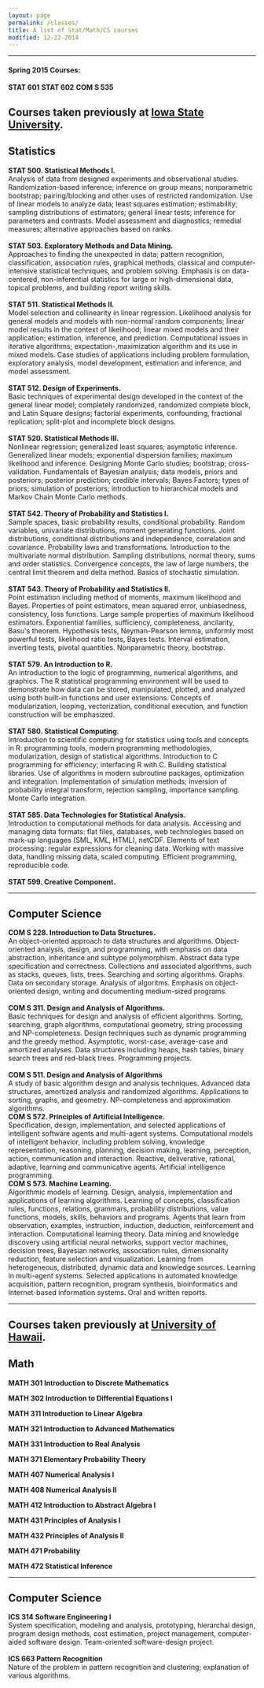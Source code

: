 ```yaml
---
layout: page
permalink: /classes/
title: A list of Stat/Math/CS courses
modified: 12-22-2014
---
```

<hr>

#### Spring 2015 Courses:
**STAT 601**
**STAT 602**
**COM S 535**


Courses taken previously at [Iowa State University](http://catalog.iastate.edu/azcourses/).
-------

## Statistics

**STAT 500. Statistical Methods I.**
<br>
Analysis of data from designed experiments and observational studies. Randomization-based inference; inference on group means; nonparametric bootstrap; pairing/blocking and other uses of restricted randomization. Use of linear models to analyze data; least squares estimation; estimability; sampling distributions of estimators; general linear tests; inference for parameters and contrasts. Model assessment and diagnostics; remedial measures; alternative approaches based on ranks.  
<br>
**STAT 503. Exploratory Methods and Data Mining.**
<br>
Approaches to finding the unexpected in data; pattern recognition, classification, association rules, graphical methods, classical and computer-intensive statistical techniques, and problem solving. Emphasis is on data-centered, non-inferential statistics for large or high-dimensional data, topical problems, and building report writing skills.  
<br>
**STAT 511. Statistical Methods II.**
<br>
Model selection and collinearity in linear regression. Likelihood analysis for general models and models with non-normal random components; linear model results in the context of likelihood; linear mixed models and their application; estimation, inference, and prediction. Computational issues in iterative algorithms; expectation-,maximization algorithm and its use in mixed models. Case studies of applications including problem formulation, exploratory analysis, model development, estimation and inference, and model assessment.  
<br>
**STAT 512. Design of Experiments.**
<br>
Basic techniques of experimental design developed in the context of the general linear model; completely randomized, randomized complete block, and Latin Square designs; factorial experiments, confounding, fractional replication; split-plot and incomplete block designs.  
<br>
**STAT 520. Statistical Methods III.**
<br>
Nonlinear regression; generalized least squares; asymptotic inference. Generalized linear models; exponential dispersion families; maximum likelihood and inference. Designing Monte Carlo studies; bootstrap; cross-validation. Fundamentals of Bayesian analysis; data models, priors and posteriors; posterior prediction; credible intervals; Bayes Factors; types of priors; simulation of posteriors; introduction to hierarchical models and Markov Chain Monte Carlo methods.  
<br>
**STAT 542. Theory of Probability and Statistics I.**
<br>
Sample spaces, basic probability results, conditional probability. Random variables, univariate distributions, moment generating functions. Joint distributions, conditional distributions and independence, correlation and covariance. Probability laws and transformations. Introduction to the multivariate normal distribution. Sampling distributions, normal theory, sums and order statistics. Convergence concepts, the law of large numbers, the central limit theorem and delta method. Basics of stochastic simulation.  
<br>
**STAT 543. Theory of Probability and Statistics II.**
<br>
Point estimation including method of moments, maximum likelihood and Bayes. Properties of point estimators, mean squared error, unbiasedness, consistency, loss functions. Large sample properties of maximum likelihood estimators. Exponential families, sufficiency, completeness, ancilarity, Basu's theorem. Hypothesis tests, Neyman-Pearson lemma, uniformly most powerful tests, likelihood ratio tests, Bayes tests. Interval estimation, inverting tests, pivotal quantities. Nonparametric theory, bootstrap.  
<br>
**STAT 579. An Introduction to R.**
<br>
An introduction to the logic of programming, numerical algorithms, and graphics. The R statistical programming environment will be used to demonstrate how data can be stored, manipulated, plotted, and analyzed using both built-in functions and user extensions. Concepts of modularization, looping, vectorization, conditional execution, and function construction will be emphasized.  
<br>
**STAT 580. Statistical Computing.**
<br>
Introduction to scientific computing for statistics using tools and concepts in R: programming tools, modern programming methodologies, modularization, design of statistical algorithms. Introduction to C programming for efficiency; interfacing R with C. Building statistical libraries. Use of algorithms in modern subroutine packages, optimization and integration. Implementation of simulation methods; inversion of probability integral transform, rejection sampling, importance sampling. Monte Carlo integration.  
<br>
**STAT 585. Data Technologies for Statistical Analysis.**
<br>
Introduction to computational methods for data analysis. Accessing and managing data formats: flat files, databases, web technologies based on mark-up languages (SML, KML, HTML), netCDF. Elements of text processing: regular expressions for cleaning data. Working with massive data, handling missing data, scaled computing. Efficient programming, reproducible code.  
<br>
**STAT 599. Creative Component.**

<hr>

## Computer Science
**COM S 228. Introduction to Data Structures.**
<br>
An object-oriented approach to data structures and algorithms. Object-oriented analysis, design, and programming, with emphasis on data abstraction, inheritance and subtype polymorphism. Abstract data type specification and correctness. Collections and associated algorithms, such as stacks, queues, lists, trees. Searching and sorting algorithms. Graphs. Data on secondary storage. Analysis of algoritms. Emphasis on object-oriented design, writing and documenting medium-sized programs.  
<br>
**COM S 311. Design and Analysis of Algorithms.**
<br>
Basic techniques for design and analysis of efficient algorithms. Sorting, searching, graph algorithms, computational geometry, string processing and NP-completeness. Design techniques such as dynamic programming and the greedy method. Asymptotic, worst-case, average-case and amortized analyses. Data structures including heaps, hash tables, binary search trees and red-black trees. Programming projects.  
<br>
**COM S 511.  Design and Analysis of Algorithms**
<br>
A study of basic algorithm design and analysis techniques. Advanced data structures, amortized analysis and randomized algorithms. Applications to sorting, graphs, and geometry. NP-completeness and approximation algorithms.
<br>
**COM S 572. Principles of Artificial Intelligence.**
<br>
Specification, design, implementation, and selected applications of intelligent software agents and multi-agent systems. Computational models of intelligent behavior, including problem solving, knowledge representation, reasoning, planning, decision making, learning, perception, action, communication and interaction. Reactive, deliverative, rational, adaptive, learning and communicative agents. Artificial intelligence programming. 
<br>
**COM S 573. Machine Learning.**
<br>
Algorithmic models of learning. Design, analysis, implementation and applications of learning algorithms. Learning of concepts, classification rules, functions, relations, grammars, probability distributions, value functions, models, skills, behaviors and programs. Agents that learn from observation, examples, instruction, induction, deduction, reinforcement and interaction. Computational learning theory. Data mining and knowledge discovery using artificial neural networks, support vector machines, decision trees, Bayesian networks, association rules, dimensionality reduction, feature selection and visualization. Learning from heterogeneous, distributed, dynamic data and knowledge sources. Learning in multi-agent systems. Selected applications in automated knowledge acquisition, pattern recognition, program synthesis, bioinformatics and Internet-based information systems. Oral and written reports.  

<hr>

Courses taken previously at [University of Hawaii](http://www.catalog.hawaii.edu/courses/description-index.htm).
-------

## Math

**MATH 301 Introduction to Discrete Mathematics**  

**MATH 302 Introduction to Differential Equations I**  

**MATH 311 Introduction to Linear Algebra**  

**MATH 321 Introduction to Advanced Mathematics**  

**MATH 331 Introduction to Real Analysis**  

**MATH 371 Elementary Probability Theory**  

**MATH 407 Numerical Analysis I**  

**MATH 408 Numerical Analysis II**  

**MATH 412 Introduction to Abstract Algebra I**  

**MATH 431 Principles of Analysis I**  

**MATH 432 Principles of Analysis II**  

**MATH 471 Probability**  

**MATH 472 Statistical Inference**  

<hr>

## Computer Science
**ICS 314 Software Engineering I**
<br>
System specification, modeling and analysis, prototyping, hierarchal design, program design methods, cost estimation, project management, computer-aided software design. Team-oriented software-design project.  
<br>
**ICS 663 Pattern Recognition**
<br>
Nature of the problem in pattern recognition and clustering; explanation of various algorithms.  